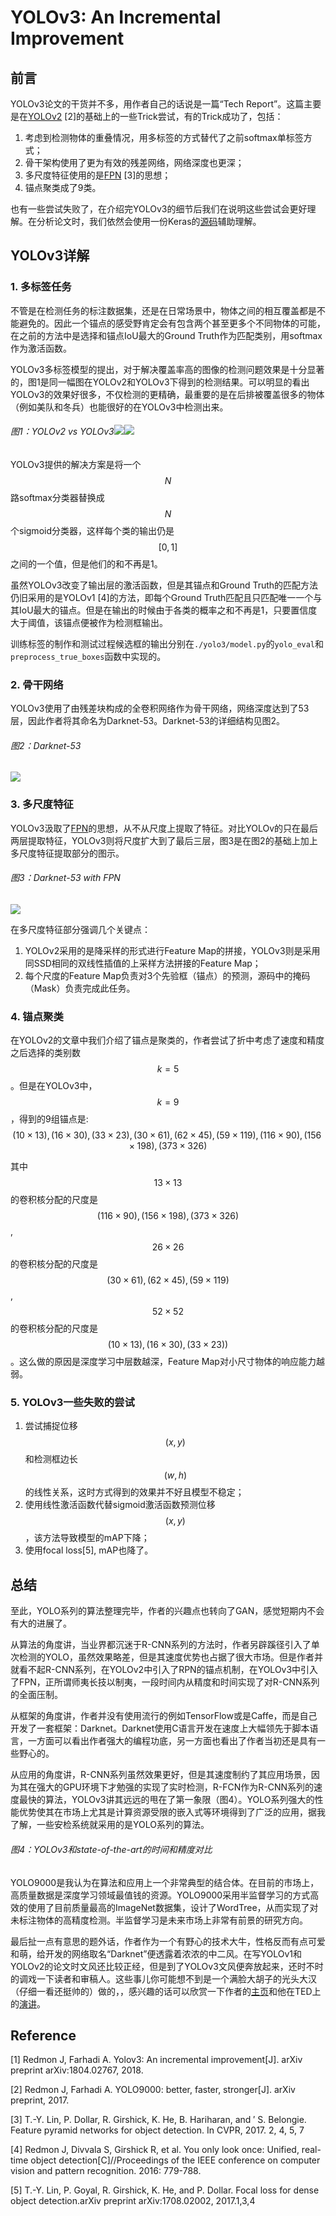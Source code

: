 # YOLOv3: An Incremental Improvement

## 前言

YOLOv3论文的干货并不多，用作者自己的话说是一篇“Tech Report”。这篇主要是在[YOLOv2](https://senliuy.gitbooks.io/advanced-deep-learning/content/chapter1/yolo9000-better-faster-stronger.html) \[2\]的基础上的一些Trick尝试，有的Trick成功了，包括：

1. 考虑到检测物体的重叠情况，用多标签的方式替代了之前softmax单标签方式；
2. 骨干架构使用了更为有效的残差网络，网络深度也更深；
3. 多尺度特征使用的是[FPN](https://senliuy.gitbooks.io/advanced-deep-learning/content/chapter1/mask-r-cnn.html) \[3\]的思想；
4. 锚点聚类成了9类。

也有一些尝试失败了，在介绍完YOLOv3的细节后我们在说明这些尝试会更好理解。在分析论文时，我们依然会使用一份Keras的[源码](https://github.com/qqwweee/keras-yolo3)辅助理解。

## YOLOv3详解

### 1. 多标签任务

不管是在检测任务的标注数据集，还是在日常场景中，物体之间的相互覆盖都是不能避免的。因此一个锚点的感受野肯定会有包含两个甚至更多个不同物体的可能，在之前的方法中是选择和锚点IoU最大的Ground Truth作为匹配类别，用softmax作为激活函数。

YOLOv3多标签模型的提出，对于解决覆盖率高的图像的检测问题效果是十分显著的，图1是同一幅图在YOLOv2和YOLOv3下得到的检测结果。可以明显的看出YOLOv3的效果好很多，不仅检测的更精确，最重要的是在后排被覆盖很多的物体（例如美队和冬兵）也能很好的在YOLOv3中检测出来。

###### 图1：YOLOv2 vs YOLOv3![](/assets/YOLOv3_1_1.jpg)![](/assets/YOLOv3_1_2.jpg)

YOLOv3提供的解决方案是将一个$$N$$ 路softmax分类器替换成$$N$$ 个sigmoid分类器，这样每个类的输出仍是$$[0,1]$$ 之间的一个值，但是他们的和不再是1。

虽然YOLOv3改变了输出层的激活函数，但是其锚点和Ground Truth的匹配方法仍旧采用的是YOLOv1 \[4\]的方法，即每个Ground Truth匹配且只匹配唯一一个与其IoU最大的锚点。但是在输出的时候由于各类的概率之和不再是1，只要置信度大于阈值，该锚点便被作为检测框输出。

训练标签的制作和测试过程候选框的输出分别在`./yolo3/model.py`的`yolo_eval`和`preprocess_true_boxes`函数中实现的。

### 2. 骨干网络

YOLOv3使用了由残差块构成的全卷积网络作为骨干网络，网络深度达到了53层，因此作者将其命名为Darknet-53。Darknet-53的详细结构见图2。

###### 图2：Darknet-53

![](/assets/YOLOV3_2.png)

### 3. 多尺度特征

YOLOv3汲取了[FPN](https://senliuy.gitbooks.io/advanced-deep-learning/content/chapter1/mask-r-cnn.html)的思想，从不从尺度上提取了特征。对比YOLOv的只在最后两层提取特征，YOLOv3则将尺度扩大到了最后三层，图3是在图2的基础上加上多尺度特征提取部分的图示。

###### 图3：Darknet-53 with FPN

![](/assets/YOLOv3_3.png)

在多尺度特征部分强调几个关键点：  
1. YOLOv2采用的是降采样的形式进行Feature Map的拼接，YOLOv3则是采用同SSD相同的双线性插值的上采样方法拼接的Feature Map；  
2. 每个尺度的Feature Map负责对3个先验框（锚点）的预测，源码中的掩码（Mask）负责完成此任务。

### 4. 锚点聚类

在YOLOv2的文章中我们介绍了锚点是聚类的，作者尝试了折中考虑了速度和精度之后选择的类别数$$k=5$$。但是在YOLOv3中，$$k=9$$，得到的9组锚点是: $$(10\times 13), (16\times 30), (33\times 23), (30\times 61), (62\times 45), (59\times 119), (116\times 90), (156\times 198), (373\times 326)$$

其中$$13\times 13$$的卷积核分配的尺度是$$(116\times 90), (156\times 198), (373\times 326)$$, $$26\times 26$$的卷积核分配的尺度是$$(30\times 61), (62\times 45), (59\times 119)$$, $$52\times 52$$的卷积核分配的尺度是$$(10\times 13), (16\times 30), (33\times 23))$$。这么做的原因是深度学习中层数越深，Feature Map对小尺寸物体的响应能力越弱。

### 5. YOLOv3一些失败的尝试

1. 尝试捕捉位移$$(x,y)$$ 和检测框边长$$(w, h)$$的线性关系，这时方式得到的效果并不好且模型不稳定；
2. 使用线性激活函数代替sigmoid激活函数预测位移$$(x,y)$$，该方法导致模型的mAP下降；
3. 使用focal loss\[5\], mAP也降了。

## 总结

至此，YOLO系列的算法整理完毕，作者的兴趣点也转向了GAN，感觉短期内不会有大的进展了。

从算法的角度讲，当业界都沉迷于R-CNN系列的方法时，作者另辟蹊径引入了单次检测的YOLO，虽然效果略差，但是其速度优势也占据了很大市场。但是作者并就看不起R-CNN系列，在YOLOv2中引入了RPN的锚点机制，在YOLOv3中引入了FPN，正所谓师夷长技以制夷，一段时间内从精度和时间实现了对R-CNN系列的全面压制。

从框架的角度讲，作者并没有使用流行的例如TensorFlow或是Caffe，而是自己开发了一套框架：Darknet。Darknet使用C语言开发在速度上大幅领先于脚本语言，一方面可以看出作者强大的编程功底，另一方面也看出了作者当初还是具有一些野心的。

从应用的角度讲，R-CNN系列虽然效果更好，但是其速度制约了其应用场景，因为其在强大的GPU环境下才勉强的实现了实时检测，R-FCN作为R-CNN系列的速度最快的算法，YOLOv3讲其远远的甩在了第一象限（图4）。YOLO系列强大的性能优势使其在市场上尤其是计算资源受限的嵌入式等环境得到了广泛的应用，据我了解，一些安检系统就采用的是YOLO系列的算法。

###### 图4：YOLOv3和state-of-the-art的时间和精度对比

YOLO9000是我认为在算法和应用上一个非常典型的结合体。在目前的市场上，高质量数据是深度学习领域最值钱的资源。YOLO9000采用半监督学习的方式高效的使用了目前质量最高的ImageNet数据集，设计了WordTree，从而实现了对未标注物体的高精度检测。半监督学习是未来市场上非常有前景的研究方向。

最后扯一点有意思的题外话，作者作为一个有野心的技术大牛，性格反而有点可爱和萌，给开发的网络取名“Darknet”便透露着浓浓的中二风。在写YOLOv1和YOLOv2的论文时文风还比较正经，但是到了YOLOv3文风便奔放起来，还时不时的调戏一下读者和审稿人。这些事儿你可能想不到是一个满脸大胡子的光头大汉（仔细一看还挺帅的）做的，，感兴趣的话可以欣赏一下作者的[主页](https://pjreddie.com)和他在TED上的[演讲](https://www.ted.com/talks/joseph_redmon_how_a_computer_learns_to_recognize_objects_instantly)。

## Reference

\[1\] Redmon J, Farhadi A. Yolov3: An incremental improvement\[J\]. arXiv preprint arXiv:1804.02767, 2018.

\[2\] Redmon J, Farhadi A. YOLO9000: better, faster, stronger\[J\]. arXiv preprint, 2017.

\[3\] T.-Y. Lin, P. Dollar, R. Girshick, K. He, B. Hariharan, and ′ S. Belongie. Feature pyramid networks for object detection. In CVPR, 2017. 2, 4, 5, 7

\[4\] Redmon J, Divvala S, Girshick R, et al. You only look once: Unified, real-time object detection\[C\]//Proceedings of the IEEE conference on computer vision and pattern recognition. 2016: 779-788.

\[5\] T.-Y. Lin, P. Goyal, R. Girshick, K. He, and P. Dollar. Focal loss for dense object detection.arXiv preprint arXiv:1708.02002, 2017.1,3,4

